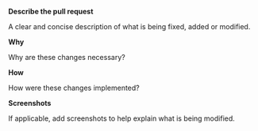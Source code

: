 <!---
Thanks for submitting a pull request 😄 !
Please provide as much details as possible, including screenshots if necessary.
-->

**Describe the pull request**

A clear and concise description of what is being fixed, added or modified.

**Why**

Why are these changes necessary?

**How**

How were these changes implemented?

**Screenshots**

If applicable, add screenshots to help explain what is being modified.

<!-- feel free to add additional comments -->
